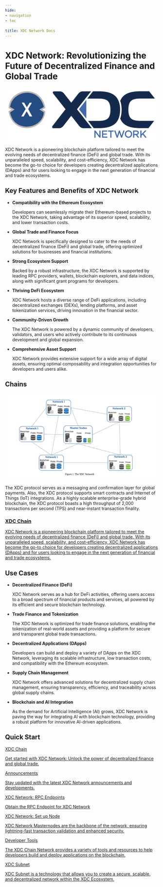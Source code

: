 ```yaml
---
hide:
- navigation
- toc

title: XDC Network Docs
---
```


<style>
    .md-source-file, .md-content__button.md-icon {
        display: none;
    }

    .section-body {
        padding: 0;
        border-top: none;
        margin: 0.64em auto;
    }
</style>

# XDC Network: Revolutionizing the Future of Decentralized Finance and Global Trade

![XDC Network](./assets/xdc-home.jpg)

XDC Network is a pioneering blockchain platform tailored to meet the evolving needs of decentralized finance (DeFi) and global trade. With its unparalleled speed, scalability, and cost-efficiency, XDC Network has become the go-to choice for developers creating decentralized applications (DApps) and for users looking to engage in the next generation of financial and trade ecosystems.

## **Key Features and Benefits of XDC Network**

* **Compatibility with the Ethereum Ecosystem**

    Developers can seamlessly migrate their Ethereum-based projects to the XDC Network, taking advantage of its superior speed, scalability, and lower transaction costs.

* **Global Trade and Finance Focus**

    XDC Network is specifically designed to cater to the needs of decentralized finance (DeFi) and global trade, offering optimized solutions for businesses and financial institutions.

* **Strong Ecosystem Support**

    Backed by a robust infrastructure, the XDC Network is supported by leading RPC providers, wallets, blockchain explorers, and data indices, along with significant grant programs for developers.

* **Thriving DeFi Ecosystem**

    XDC Network hosts a diverse range of DeFi applications, including decentralized exchanges (DEXs), lending platforms, and asset tokenization services, driving innovation in the financial sector.

* **Community-Driven Growth**

    The XDC Network is powered by a dynamic community of developers, validators, and users who actively contribute to its continuous development and global expansion.

* **Comprehensive Asset Support**

    XDC Network provides extensive support for a wide array of digital assets, ensuring optimal composability and integration opportunities for developers and users alike.

## **Chains**

![image](assets/xdc-architecture.png)

The XDC protocol serves as a messaging and confirmation layer for global payments. Also, the XDC protocol supports smart contracts and Internet of Things (IoT) integrations. As a highly scalable enterprise-grade hybrid blockchain, the XDC protocol boasts a high throughput of 2,000 transactions per second (TPS) and near-instant transaction finality.

<div class="doc-cards">
<a href="./xdcchain">
<h3>XDC Chain</h3>
<p>XDC Network is a pioneering blockchain platform tailored to meet the evolving needs of decentralized finance (DeFi) and global trade. With its unparalleled speed, scalability, and cost-efficiency, XDC Network has become the go-to choice for developers creating decentralized applications (DApps) and for users looking to engage in the next generation of financial and trade ecosystems.</p>
</a>
</div>

## **Use Cases**

* **Decentralized Finance (DeFi)**

    XDC Network serves as a hub for DeFi activities, offering users access to a broad spectrum of financial products and services, all powered by its efficient and secure blockchain technology.

* **Trade Finance and Tokenization**

    The XDC Network is optimized for trade finance solutions, enabling the tokenization of real-world assets and providing a platform for secure and transparent global trade transactions.

* **Decentralized Applications (DApps)**

    Developers can build and deploy a variety of DApps on the XDC Network, leveraging its scalable infrastructure, low transaction costs, and compatibility with the Ethereum ecosystem.

* **Supply Chain Management**

    XDC Network offers advanced solutions for decentralized supply chain management, ensuring transparency, efficiency, and traceability across global supply chains.

* **Blockchain and AI Integration**

    As the demand for Artificial Intelligence (AI) grows, XDC Network is paving the way for integrating AI with blockchain technology, providing a robust platform for innovative AI-driven applications.

## **Quick Start**

<div class="section-body">
    <a href="./xdcchain" class="grid-item">
        <div>XDC Chain</div>
        <p>Get started with XDC Network: Unlock the power of decentralized finance and global trade.</p>
    </a>
        <a href="./announce" class="grid-item">
        <div>Announcements</div>
        <p>Stay updated with the latest XDC Network announcements and developments.</p>
    </a>
    <a href="./xdcchain/developers/rpc/" class="grid-item">
        <div>XDC Network: RPC Endpoints </div>
        <p>Obtain the RPC Endpoint for XDC Network</p>
    </a>
        <a href="https://xinfin.org/setup-masternode" class="grid-item">
        <div>XDC Network: Set up Node </div>
        <p>XDC Network Masternodes are the backbone of the network, ensuring lightning-fast transaction validation and enhanced security.</p>
    </a>
        <a href="https://xinfin.org/quick-tools-guide" class="grid-item">
        <div>Developer Tools </div>
        <p>The XDC Chain Network provides a variety of tools and resources to help developers build and deploy applications on the blockchain.</p>
    </a>
    <a href="./subnet" class="grid-item">
        <div>XDC Subnet</div>
        <p>XDC Subnet is a technology that allows you to create a secure, scalable, and decentralized network within the XDC Ecosystem.</p>
    </a>
</div>
